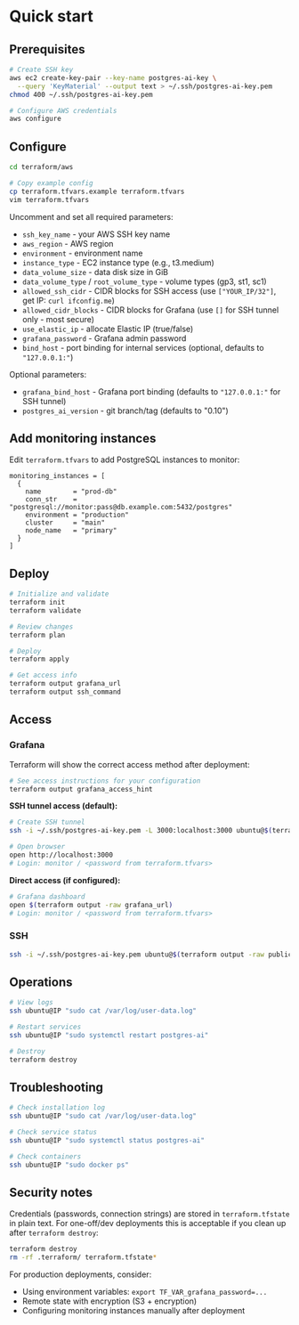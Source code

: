 # Quick start

## Prerequisites

```bash
# Create SSH key
aws ec2 create-key-pair --key-name postgres-ai-key \
  --query 'KeyMaterial' --output text > ~/.ssh/postgres-ai-key.pem
chmod 400 ~/.ssh/postgres-ai-key.pem

# Configure AWS credentials
aws configure
```

## Configure

```bash
cd terraform/aws

# Copy example config
cp terraform.tfvars.example terraform.tfvars
vim terraform.tfvars
```

Uncomment and set all required parameters:
- `ssh_key_name` - your AWS SSH key name
- `aws_region` - AWS region
- `environment` - environment name
- `instance_type` - EC2 instance type (e.g., t3.medium)
- `data_volume_size` - data disk size in GiB
- `data_volume_type` / `root_volume_type` - volume types (gp3, st1, sc1)
- `allowed_ssh_cidr` - CIDR blocks for SSH access (use `["YOUR_IP/32"]`, get IP: `curl ifconfig.me`)
- `allowed_cidr_blocks` - CIDR blocks for Grafana (use `[]` for SSH tunnel only - most secure)
- `use_elastic_ip` - allocate Elastic IP (true/false)
- `grafana_password` - Grafana admin password
- `bind_host` - port binding for internal services (optional, defaults to `"127.0.0.1:"`)

Optional parameters:
- `grafana_bind_host` - Grafana port binding (defaults to `"127.0.0.1:"` for SSH tunnel)
- `postgres_ai_version` - git branch/tag (defaults to "0.10")

## Add monitoring instances

Edit `terraform.tfvars` to add PostgreSQL instances to monitor:

```hcl
monitoring_instances = [
  {
    name        = "prod-db"
    conn_str    = "postgresql://monitor:pass@db.example.com:5432/postgres"
    environment = "production"
    cluster     = "main"
    node_name   = "primary"
  }
]
```

## Deploy

```bash
# Initialize and validate
terraform init
terraform validate

# Review changes
terraform plan

# Deploy
terraform apply

# Get access info
terraform output grafana_url
terraform output ssh_command
```

## Access

### Grafana

Terraform will show the correct access method after deployment:

```bash
# See access instructions for your configuration
terraform output grafana_access_hint
```

**SSH tunnel access (default):**

```bash
# Create SSH tunnel
ssh -i ~/.ssh/postgres-ai-key.pem -L 3000:localhost:3000 ubuntu@$(terraform output -raw public_ip)

# Open browser
open http://localhost:3000
# Login: monitor / <password from terraform.tfvars>
```

**Direct access (if configured):**

```bash
# Grafana dashboard
open $(terraform output -raw grafana_url)
# Login: monitor / <password from terraform.tfvars>
```

### SSH

```bash
ssh -i ~/.ssh/postgres-ai-key.pem ubuntu@$(terraform output -raw public_ip)
```

## Operations

```bash
# View logs
ssh ubuntu@IP "sudo cat /var/log/user-data.log"

# Restart services
ssh ubuntu@IP "sudo systemctl restart postgres-ai"

# Destroy
terraform destroy
```

## Troubleshooting

```bash
# Check installation log
ssh ubuntu@IP "sudo cat /var/log/user-data.log"

# Check service status
ssh ubuntu@IP "sudo systemctl status postgres-ai"

# Check containers
ssh ubuntu@IP "sudo docker ps"
```

## Security notes

Credentials (passwords, connection strings) are stored in `terraform.tfstate` in plain text. For one-off/dev deployments this is acceptable if you clean up after `terraform destroy`:

```bash
terraform destroy
rm -rf .terraform/ terraform.tfstate*
```

For production deployments, consider:
- Using environment variables: `export TF_VAR_grafana_password=...`
- Remote state with encryption (S3 + encryption)
- Configuring monitoring instances manually after deployment

